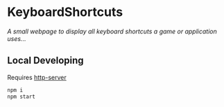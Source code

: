 # KeyboardShortcuts
_A small webpage to display all keyboard shortcuts a game or application uses..._

## Local Developing

Requires [http-server](https://www.npmjs.com/package/http-server)
```bash
npm i
npm start
```